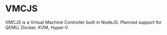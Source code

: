# VMCJS
VMCJS is a Virtual Machine Controller built in NodeJS. Planned support for QEMU, Docker, KVM, Hyper-V
